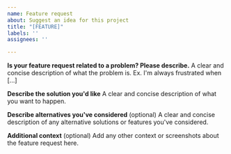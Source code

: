 ```yaml
---
name: Feature request
about: Suggest an idea for this project
title: "[FEATURE]"
labels: ''
assignees: ''

---
```


**Is your feature request related to a problem? Please describe.**
A clear and concise description of what the problem is. Ex. I'm always frustrated when [...]

**Describe the solution you'd like**
A clear and concise description of what you want to happen.

**Describe alternatives you've considered** (optional)
A clear and concise description of any alternative solutions or features you've considered.

**Additional context** (optional)
Add any other context or screenshots about the feature request here.
